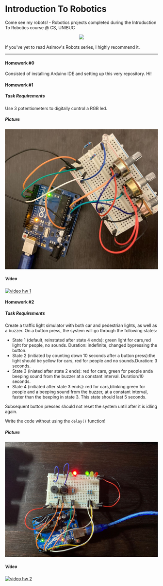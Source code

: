 # Introduction To Robotics

Come see my robots! - Robotics projects completed during the Introduction To Robotics course @ CS, UNIBUC

<div align="center"><img src="https://imgs.xkcd.com/comics/the_three_laws_of_robotics.png"> </div>


If you've yet to read Asimov's Robots series, I highly recommend it. 

<hr>

#### Homework #0
Consisted of installing Arduino IDE and setting up this very repository. Hi!

#### Homework #1

##### Task Requirements

Use 3 potentiometers to digitally control a RGB led.

##### Picture
![tema1](assets/tema1.jpeg)
##### Video
<a href="https://www.youtube.com/watch?v=cUwO6YBgpMw"><img src="https://img.youtube.com/vi/cUwO6YBgpMw/0.jpg" alt="video hw 1"></a>

#### Homework #2

##### Task Requirements

Create a traffic light simulator with both car and pedestrian lights, as well as a buzzer. On a button press, the system will go through the following states:

 - State 1 (default, reinstated after state 4 ends): green light for cars,red  light  for  people,  no  sounds.   Duration:  indefinite,  changed  bypressing the button.
 - State 2 (initiated by counting down 10 seconds after a button press):the  light  should  be  yellow  for  cars,  red  for  people  and  no  sounds.Duration:  3 seconds.
 - State 3 (iniated after state 2 ends): red for cars, green for people anda beeping sound from the buzzer at a constant interval.  Duration:10 seconds.
 - State 4 (initiated after state 3 ends): red for cars,blinking green for people and a beeping sound from the buzzer, at a constant interval,  faster than the beeping in state 3. This state should last 5 seconds.

Subsequent button presses should not reset the system until after it is idling again.

Write the code without using the `delay()` function!

##### Picture
![tema2](assets/tema2.jpeg)
##### Video
<a href="https://www.youtube.com/watch?v=IFZMCG3HlsY"><img src="https://img.youtube.com/vi/IFZMCG3HlsY/0.jpg" alt="video hw 2"></a>
